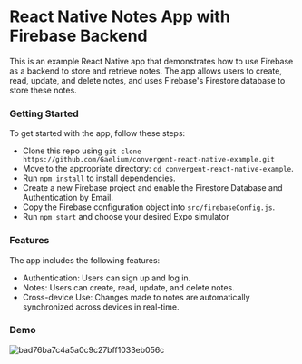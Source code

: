 # React Native Notes App with Firebase Backend

This is an example React Native app that demonstrates how to use Firebase as a backend to store and retrieve notes. The app allows users to create, read, update, and delete notes, and uses Firebase's Firestore database to store these notes.

### Getting Started
To get started with the app, follow these steps:

- Clone this repo using `git clone https://github.com/Gaelium/convergent-react-native-example.git`
- Move to the appropriate directory: `cd convergent-react-native-example`.
- Run `npm install` to install dependencies.
- Create a new Firebase project and enable the Firestore Database and Authentication by Email.
- Copy the Firebase configuration object into `src/firebaseConfig.js`.
- Run `npm start` and choose your desired Expo simulator

### Features
The app includes the following features:

- Authentication: Users can sign up and log in.
- Notes: Users can create, read, update, and delete notes.
- Cross-device Use: Changes made to notes are automatically synchronized across devices in real-time.


### Demo
![bad76ba7c4a5a0c9c27bff1033eb056c](https://user-images.githubusercontent.com/38620265/222974540-0dbcf864-662f-4b17-a601-4903c639b9ac.gif)

